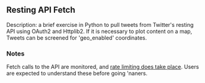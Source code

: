 
## Resting API Fetch

Description: a brief exercise in Python to pull tweets from Twitter's resting API using OAuth2 and Httplib2. If it is necessary to plot content on a map, Tweets can be screened for 'geo_enabled' coordinates.

### Notes

Fetch calls to the API are monitored, and [rate limiting does take place](https://dev.twitter.com/rest/public/rate-limiting). Users are expected to understand these before going 'naners.